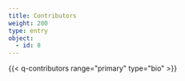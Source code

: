 ```yaml
---
title: Contributors
weight: 200
type: entry
object:
  - id: 8
---
```

{{< q-contributors range="primary" type="bio" >}}
